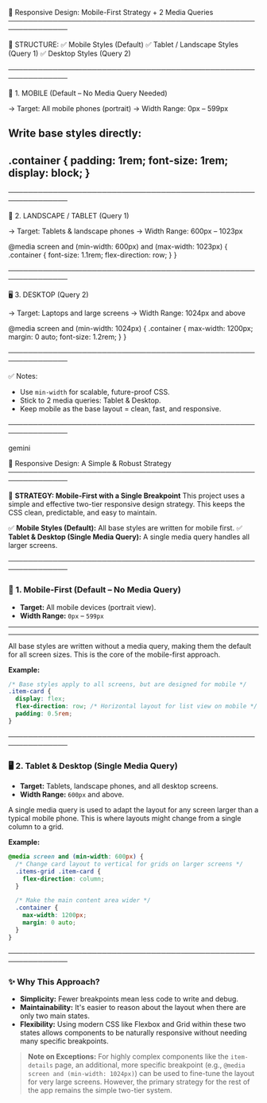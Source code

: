 📄 Responsive Design: Mobile-First Strategy + 2 Media Queries
──────────────────────────────────────────────────────────────

📌 STRUCTURE:
  ✅ Mobile Styles (Default)
  ✅ Tablet / Landscape Styles (Query 1)
  ✅ Desktop Styles (Query 2)

──────────────────────────────────────────────────────────────

📱 1. MOBILE (Default – No Media Query Needed)

→ Target: All mobile phones (portrait)
→ Width Range: 0px – 599px

Write base styles directly:
------------------------------------------------
.container {
  padding: 1rem;
  font-size: 1rem;
  display: block;
}
------------------------------------------------

──────────────────────────────────────────────────────────────

📲 2. LANDSCAPE / TABLET (Query 1)

→ Target: Tablets & landscape phones
→ Width Range: 600px – 1023px

@media screen and (min-width: 600px) and (max-width: 1023px) {
  .container {
    font-size: 1.1rem;
    flex-direction: row;
  }
}

──────────────────────────────────────────────────────────────

🖥️ 3. DESKTOP (Query 2)

→ Target: Laptops and large screens
→ Width Range: 1024px and above

@media screen and (min-width: 1024px) {
  .container {
    max-width: 1200px;
    margin: 0 auto;
    font-size: 1.2rem;
  }
}

──────────────────────────────────────────────────────────────

✅ Notes:
- Use `min-width` for scalable, future-proof CSS.
- Stick to 2 media queries: Tablet & Desktop.
- Keep mobile as the base layout = clean, fast, and responsive.

──────────────────────────────────────────────────────────────

gemini 

📄 Responsive Design: A Simple & Robust Strategy
──────────────────────────────────────────────────────────────

📌 **STRATEGY: Mobile-First with a Single Breakpoint**
This project uses a simple and effective two-tier responsive design strategy. This keeps the CSS clean, predictable, and easy to maintain.

  ✅ **Mobile Styles (Default):** All base styles are written for mobile first.
  ✅ **Tablet & Desktop (Single Media Query):** A single media query handles all larger screens.

──────────────────────────────────────────────────────────────

### 📱 1. Mobile-First (Default – No Media Query)

-   **Target:** All mobile devices (portrait view).
-   **Width Range:** `0px` – `599px`

-------------------------------------------------
-------------------------------------------------
All base styles are written without a media query, making them the default for all screen sizes. This is the core of the mobile-first approach.

**Example:**
```css
/* Base styles apply to all screens, but are designed for mobile */
.item-card {
  display: flex;
  flex-direction: row; /* Horizontal layout for list view on mobile */
  padding: 0.5rem;
}
```

──────────────────────────────────────────────────────────────

### 🖥️ 2. Tablet & Desktop (Single Media Query)

-   **Target:** Tablets, landscape phones, and all desktop screens.
-   **Width Range:** `600px` and above.

A single media query is used to adapt the layout for any screen larger than a typical mobile phone. This is where layouts might change from a single column to a grid.

**Example:**
```css
@media screen and (min-width: 600px) {
  /* Change card layout to vertical for grids on larger screens */
  .items-grid .item-card {
    flex-direction: column;
  }

  /* Make the main content area wider */
  .container {
    max-width: 1200px;
    margin: 0 auto;
  }
}
```

──────────────────────────────────────────────────────────────

### ✨ Why This Approach?

-   **Simplicity:** Fewer breakpoints mean less code to write and debug.
-   **Maintainability:** It's easier to reason about the layout when there are only two main states.
-   **Flexibility:** Using modern CSS like Flexbox and Grid within these two states allows components to be naturally responsive without needing many specific breakpoints.

> **Note on Exceptions:** For highly complex components like the `item-details` page, an additional, more specific breakpoint (e.g., `@media screen and (min-width: 1024px)`) can be used to fine-tune the layout for very large screens. However, the primary strategy for the rest of the app remains the simple two-tier system.


